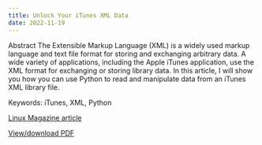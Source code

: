 ```yaml
---
title: Unlock Your iTunes XML Data
date: 2022-11-19
---
```


Abstract
The Extensible Markup Language (XML) is a widely used markup language and text file format for storing and exchanging arbitrary data. A wide variety of applications, including the Apple iTunes application, use the XML format for exchanging or storing library data. In this article, I will show you how you can use Python to read and manipulate data from an iTunes XML library file.

Keywords: iTunes, XML, Python

[Linux Magazine article](https://www.linux-magazine.com/Issues/2022/264/Unlock-Your-iTunes-Data/(language)/eng-US)

[View/download PDF](https://docdevel2.github.io/jcportfolio/Unlock-Your-iTunes-XML-Data.pdf)
